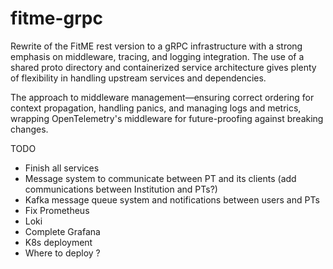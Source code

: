 # fitme-grpc

Rewrite of the FitME rest version to a  gRPC infrastructure with a strong emphasis on middleware, tracing, and logging integration.
The use of a shared proto directory and containerized service architecture gives plenty of flexibility in handling upstream services and dependencies.

The approach to middleware management—ensuring correct ordering for context propagation, handling panics, and managing logs and metrics, wrapping OpenTelemetry's middleware for future-proofing against breaking changes.

TODO
 - Finish all services
 - Message system to communicate between PT and its clients (add communications between Institution and PTs?)
 - Kafka message queue system and notifications between users and PTs
 - Fix Prometheus
 - Loki
 - Complete Grafana
 - K8s deployment
 - Where to deploy ?
